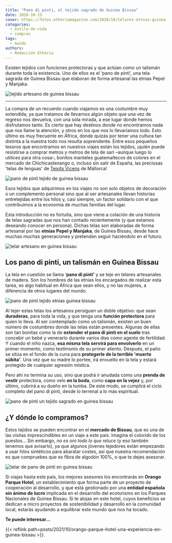 ```yaml
---
title: "Pano di pinti, el tejido sagrado de Guinea Bissau"
date: 2020-10-15
cover: https://fotos.etheriamagazine.com/2020/10/telares-etnias-guinea-bissau.jpg
categories: 
  - estilo-de-vida
  - compras
tags: 
  - mundo
authors: 
  - Redacción Etheria
---
```


Existen tejidos con funciones protectoras y que actúan como un talismán durante toda la 
existencia. Uno de ellos es el ‘pano de pinti’, una tela sagrada de Guinea Bissau que 
elaboran de forma artesanal las etnias Pepel y Manjaka. 

![tejido artesano de guinea bissau](https://fotos.etheriamagazine.com/2020/10/telares-etnias-guinea-bissau.jpg "Un tejido artesano con cualidades mágicas en Guinea Bissau.")

* * *

La compra de un recuerdo cuando viajamos es una costumbre muy extendida, ya que tratamos 
de llevarnos algún objeto que una vez de regreso nos devuelva, con una sola mirada, a 
ese lugar donde hemos disfrutamos tanto. Es cierto que hay destinos donde no encontramos 
nada que nos llame la atención, y otros en los que nos lo llevaríamos todo. Esto último 
es muy frecuente en África, donde quizás por tener una cultura tan distinta a la nuestra 
todo nos resulta soprendente. Entre esos pequeños tesoros que encontramos en nuestros 
viajes están los tejidos, ¡quién puede resistirse a comprar metros y metros de tela de 
sari –aunque luego lo utilices para otra cosa–, bonitos manteles guatemaltecos de 
colores en el mercado de Chichicastenango o, incluso sin salir de España, las preciosas 
'telas de lenguas' de [Teixits Vicens](https://www.teixitsvicens.com/es/) de Mallorca! 

![pano de pinti tejido de guinea bissau](https://fotos.etheriamagazine.com/2020/10/tejido-pano-di-pinti.jpg "Existe muchos diseños y usos que le podrás dar a tu tela de pano de pinti.")

Esos tejidos que adquirimos en los viajes no son solo objetos de decoración o un 
complemento personal sino que al ser artesanales llevan historias entretejidas entre los 
hilos y, casi siempre, un factor solidario con el que contribuimos a la economía de 
muchas familias del lugar. 

Esta introducción no es fortuita, sino que viene a colación de una historia de telas 
sagradas que nos han contado recientemente (y que estamos deseando conocer en persona). 
Dichas telas son elaboradas de forma artesanal por las **etnias Pepel y Manjaka**, de 
Guinea Bissau, desde hace muchas muchas generaciones y pretenden seguir haciéndolo en el 
futuro. 

![telar artesano en guinea bissau](https://fotos.etheriamagazine.com/2020/10/telares-orango-parque-hotel.jpg "Artesano tejiendo un 'pano de pinti' en Guinea Bissau.")

## Los pano di pinti, un talismán en Guinea Bissau

La tela en cuestión se llama ‘**pano di pinti’** y se teje en telares artesanales de 
madera. Son los hombres de las etnias los encargados de realizar esta tarea, es algo 
habitual en África que sean ellos, y no las mujeres, a diferencia de otros lugares del 
mundo. 

![pano de pinti tejido etnias guinea bissau](https://fotos.etheriamagazine.com/2020/10/tejido-pano-di-pinti-guinea.jpg "Bonitas telas de pano de pinti, en Guinea Bissau.")

Al tejer estas telas los artesanos persiguen un doble objetivo: que sean **duraderas**, 
para toda la vida, y que tenga una **función protectora** para quien lo lleva. Al ser 
contemplado como un talismán, existen un buen número de costumbres donde las telas están 
presentes. Algunas de ellas son tan bonitas como la de **extender el pano di pinti en el 
suelo** tras concebir un bebé y venerarlo durante varios días como agente de fertilidad. 
Y cuando el niño nazca, **esa misma tela servirá para envolverlo** en un primer momento, 
como testimonio de su primer aliento. Después, el paño se sitúa en el fondo de la cuna 
para **protegerle de la terrible 'muerte súbita'**. Una vez que su madre lo portee, irá 
envuelto en la tela y estará protegido de cualquier agresión mística. 

Pero ahí no termina su uso, sino que podrá ir anudada como una **prenda de vestir** 
protectora, como velo **en la boda**, como **capa en la vejez** y, por último, cubrirá a 
su dueño en la tumba. De este modo, se cumplirá el ciclo completo del pano di pinti, 
desde lo terrenal a lo más espiritual. 

![pano de pinti un tejido sagrado en guinea bissau](https://fotos.etheriamagazine.com/2020/10/tejidos-guinea-bissau.jpg "El pano de pinti auténtico debe ser de algodón 100%.")

## ¿Y dónde lo compramos?

Estos tejidos se pueden encontrar en el **mercado de Bissau**, que es una de las visitas 
imprescindibles en un viaje a este país. Imagina el colorido de los puestos... Sin 
embargo, _no es oro todo lo que reluce_ (y eso también tenemos que avisarlo), ya que 
algunos jóvenes tejedores están empezando a usar hilos sintéticos para abaratar costes, 
así que nuestra recomendación es que compruebes que es fibra de algodón 100%, o que te 
dejes asesorar. 

![telar de pano de pinti en guinea bissau](https://fotos.etheriamagazine.com/2020/10/telares-guinea-bissau-pano-de-pinti.jpg "En los telares suelen trabajar hombres.")

Si viajas hasta este país, los mejores asesores los encontrarás en **Orango Parque 
Hotel**, un establecimiento que forma parte de un proyecto de cooperación al desarrollo, 
y que está gestionado por una **entidad española sin ánimo de lucro** implicada en el 
desarrollo del ecoturismo en los Parques Nacionales de Guinea Bissau. Si te alojas en 
este hotel, cuyos beneficios se dedican a micro proyectos de sostenibilidad y desarrollo 
en la comunidad local, estarás ayudando a equilibrar este mundo que nos ha tocado. 

**Te puede interesar...** 

{{< reflink path=posts/2021/10/orango-parque-hotel-una-experiencia-en-guinea-bissau >}}.
